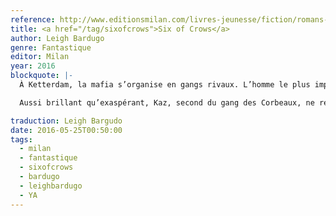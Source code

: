 ```yaml
---
reference: http://www.editionsmilan.com/livres-jeunesse/fiction/romans-ados/six-of-crows-t-1
title: <a href="/tag/sixofcrows">Six of Crows</a>
author: Leigh Bardugo
genre: Fantastique
editor: Milan
year: 2016
blockquote: |-
  À Ketterdam, la mafia s’organise en gangs rivaux. L’homme le plus important de la pègre est Pekka Rollins ; le plus ambitieux, le jeune Kaz Bekker, dit « les Mains sales »

  Aussi brillant qu’exaspérant, Kaz, second du gang des Corbeaux, ne refuse aucun coup pour peu qu’il en tire argent et panache. Sa réputation de voleur lui vaut d’emporter un marché qui le rendra riche : il doit enlever un homme retenu dans un lieu imprenable, la forteresse des Glaces, place forte des redoutables soldats-prêtres druskelles.

traduction: Leigh Bargudo
date: 2016-05-25T00:50:00
tags:
  - milan
  - fantastique
  - sixofcrows
  - bardugo
  - leighbardugo
  - YA
---
```

